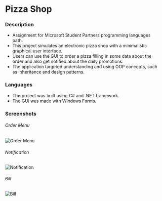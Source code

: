 # Pizza Shop

### Description

* Assignment for Microsoft Student Partners programming languages path.
* This project simulates an electronic pizza shop with a minimalistic graphical user interface.
* Users can use the GUI to order a pizza filling in some data about the order and also get notified about the daily promotions.
* The application targeted understanding and using OOP concepts, such as inheritance and design patterns.

### Languages

* The project was built using C# and .NET framework.
* The GUI was made with Windows Forms.

### Screenshots

###### Order Menu
![Order Menu](https://imgur.com/MqKwaip.png)

###### Notification
![Notification](https://imgur.com/8VAMiuN.png)

###### Bill
![Bill](https://imgur.com/87IN06r.png)
